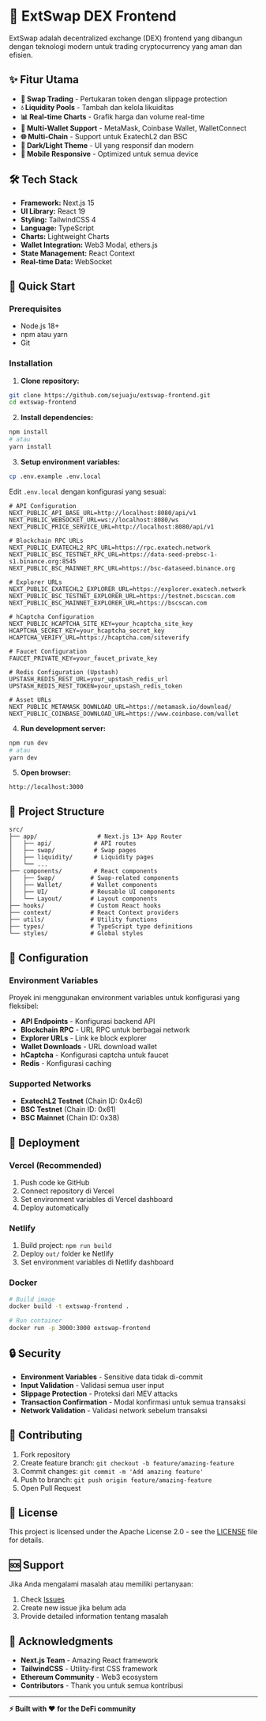 # 🚀 ExtSwap DEX Frontend

ExtSwap adalah decentralized exchange (DEX) frontend yang dibangun dengan teknologi modern untuk trading cryptocurrency yang aman dan efisien.

## ✨ Fitur Utama

- **🔄 Swap Trading** - Pertukaran token dengan slippage protection
- **💧 Liquidity Pools** - Tambah dan kelola likuiditas
- **📊 Real-time Charts** - Grafik harga dan volume real-time
- **👛 Multi-Wallet Support** - MetaMask, Coinbase Wallet, WalletConnect
- **🌐 Multi-Chain** - Support untuk ExatechL2 dan BSC
- **🌙 Dark/Light Theme** - UI yang responsif dan modern
- **📱 Mobile Responsive** - Optimized untuk semua device

## 🛠️ Tech Stack

- **Framework:** Next.js 15
- **UI Library:** React 19
- **Styling:** TailwindCSS 4
- **Language:** TypeScript
- **Charts:** Lightweight Charts
- **Wallet Integration:** Web3 Modal, ethers.js
- **State Management:** React Context
- **Real-time Data:** WebSocket

## 🚀 Quick Start

### Prerequisites

- Node.js 18+ 
- npm atau yarn
- Git

### Installation

1. **Clone repository:**
```bash
git clone https://github.com/sejuaju/extswap-frontend.git
cd extswap-frontend
```

2. **Install dependencies:**
```bash
npm install
# atau
yarn install
```

3. **Setup environment variables:**
```bash
cp .env.example .env.local
```

Edit `.env.local` dengan konfigurasi yang sesuai:
```env
# API Configuration
NEXT_PUBLIC_API_BASE_URL=http://localhost:8080/api/v1
NEXT_PUBLIC_WEBSOCKET_URL=ws://localhost:8080/ws
NEXT_PUBLIC_PRICE_SERVICE_URL=http://localhost:8080/api/v1

# Blockchain RPC URLs
NEXT_PUBLIC_EXATECHL2_RPC_URL=https://rpc.exatech.network
NEXT_PUBLIC_BSC_TESTNET_RPC_URL=https://data-seed-prebsc-1-s1.binance.org:8545
NEXT_PUBLIC_BSC_MAINNET_RPC_URL=https://bsc-dataseed.binance.org

# Explorer URLs
NEXT_PUBLIC_EXATECHL2_EXPLORER_URL=https://explorer.exatech.network
NEXT_PUBLIC_BSC_TESTNET_EXPLORER_URL=https://testnet.bscscan.com
NEXT_PUBLIC_BSC_MAINNET_EXPLORER_URL=https://bscscan.com

# hCaptcha Configuration
NEXT_PUBLIC_HCAPTCHA_SITE_KEY=your_hcaptcha_site_key
HCAPTCHA_SECRET_KEY=your_hcaptcha_secret_key
HCAPTCHA_VERIFY_URL=https://hcaptcha.com/siteverify

# Faucet Configuration
FAUCET_PRIVATE_KEY=your_faucet_private_key

# Redis Configuration (Upstash)
UPSTASH_REDIS_REST_URL=your_upstash_redis_url
UPSTASH_REDIS_REST_TOKEN=your_upstash_redis_token

# Asset URLs
NEXT_PUBLIC_METAMASK_DOWNLOAD_URL=https://metamask.io/download/
NEXT_PUBLIC_COINBASE_DOWNLOAD_URL=https://www.coinbase.com/wallet
```

4. **Run development server:**
```bash
npm run dev
# atau
yarn dev
```

5. **Open browser:**
```
http://localhost:3000
```

## 📁 Project Structure

```
src/
├── app/                 # Next.js 13+ App Router
│   ├── api/            # API routes
│   ├── swap/           # Swap pages
│   ├── liquidity/      # Liquidity pages
│   └── ...
├── components/         # React components
│   ├── Swap/          # Swap-related components
│   ├── Wallet/        # Wallet components
│   ├── UI/            # Reusable UI components
│   └── Layout/        # Layout components
├── hooks/             # Custom React hooks
├── context/           # React Context providers
├── utils/             # Utility functions
├── types/             # TypeScript type definitions
└── styles/            # Global styles
```

## 🔧 Configuration

### Environment Variables

Proyek ini menggunakan environment variables untuk konfigurasi yang fleksibel:

- **API Endpoints** - Konfigurasi backend API
- **Blockchain RPC** - URL RPC untuk berbagai network
- **Explorer URLs** - Link ke block explorer
- **Wallet Downloads** - URL download wallet
- **hCaptcha** - Konfigurasi captcha untuk faucet
- **Redis** - Konfigurasi caching

### Supported Networks

- **ExatechL2 Testnet** (Chain ID: 0x4c6)
- **BSC Testnet** (Chain ID: 0x61)  
- **BSC Mainnet** (Chain ID: 0x38)

## 🚀 Deployment

### Vercel (Recommended)

1. Push code ke GitHub
2. Connect repository di Vercel
3. Set environment variables di Vercel dashboard
4. Deploy automatically

### Netlify

1. Build project: `npm run build`
2. Deploy `out/` folder ke Netlify
3. Set environment variables di Netlify dashboard

### Docker

```bash
# Build image
docker build -t extswap-frontend .

# Run container
docker run -p 3000:3000 extswap-frontend
```

## 🔒 Security

- **Environment Variables** - Sensitive data tidak di-commit
- **Input Validation** - Validasi semua user input
- **Slippage Protection** - Proteksi dari MEV attacks
- **Transaction Confirmation** - Modal konfirmasi untuk semua transaksi
- **Network Validation** - Validasi network sebelum transaksi

## 🤝 Contributing

1. Fork repository
2. Create feature branch: `git checkout -b feature/amazing-feature`
3. Commit changes: `git commit -m 'Add amazing feature'`
4. Push to branch: `git push origin feature/amazing-feature`
5. Open Pull Request

## 📄 License

This project is licensed under the Apache License 2.0 - see the [LICENSE](LICENSE) file for details.

## 🆘 Support

Jika Anda mengalami masalah atau memiliki pertanyaan:

1. Check [Issues](https://github.com/sejuaju/extswap-frontend/issues)
2. Create new issue jika belum ada
3. Provide detailed information tentang masalah

## 🙏 Acknowledgments

- **Next.js Team** - Amazing React framework
- **TailwindCSS** - Utility-first CSS framework
- **Ethereum Community** - Web3 ecosystem
- **Contributors** - Thank you untuk semua kontribusi

---

**⚡ Built with ❤️ for the DeFi community**
